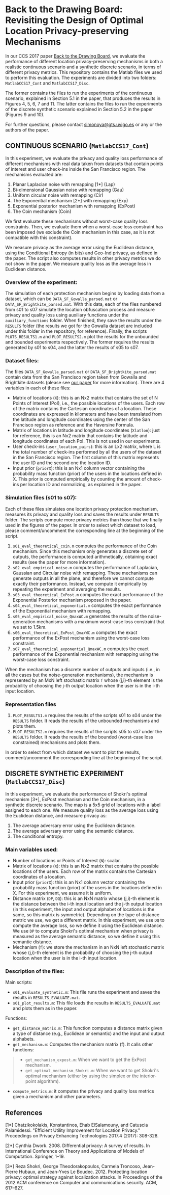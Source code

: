 # Back to the Drawing Board: Revisiting the Design of Optimal Location Privacy-preserving Mechanisms

In our CCS 2017 paper [Back to the Drawing Board](https://arxiv.org/pdf/1705.08779.pdf), we evaluate the performance of different location privacy-preserving mechanisms in both a realistic continuous scenario and a synthetic discrete scenario, in terms of different privacy metrics. This repository contains the Matlab files we used to perform this evaluation. The experiments are divided into two folders: `MatlabCCS17_Cont` and `MatlabCCS17_Disc`.

The former contains the files to run the experiments of the continuous scenario, explained in Section 5.1 in the paper, that produces the results in Figures 4, 5, 6, 7 and 11. The latter contains the files to run the experiments of the discrete synthetic scenario explained in Section 5.2 in the paper (Figures 9 and 10).

For further questions, please contact simonoya@gts.uvigo.es or any or the authors of the paper.

## CONTINUOUS SCENARIO (`MatlabCCS17_Cont`)

In this experiment, we evaluate the privacy and quality loss performance of different mechanisms with real data taken from datasets that contain points of interest and user check-ins inside the San Francisco region. The mechanisms evaluated are:
1. Planar Laplacian noise with remapping [1*] (Lap)
2. Bi-dimensional Gaussian noise with remapping (Gau)
3. Uniform circular noise with remapping (Cir)
4. The Exponential mechanism [2*] with remapping (Exp)
5. Exponential posterior mechanism with remapping (ExPost)
6. The Coin mechanism (Coin)

We first evaluate these mechanisms without worst-case quality loss constraints. Then, we evaluate them when a worst-case loss constraint has been imposed (we exclude the Coin mechanism in this case, as it is not compatible with this constraint).

We measure privacy as the average error using the Euclidean distance, using the Conditional Entropy (in bits) and Geo-Ind privacy, as defined in the paper. The script also computes results in other privacy metrics we do not show in the paper. We measure quality loss as the average loss in Euclidean distance.

### Overview of the experiment:
The simulation of each protection mechanism begins by loading data from a dataset, which can be `DATA_SF_Gowalla_parsed.mat` or `DATA_SF_Brightkite_parsed.mat`. With this data, each of the files numbered from s01 to s07 simulate the location obfuscation process and measure privacy and quality loss using auxiliary functions under the `auxiliary_functions` folder. When finished, they save the results under the `RESULTS` folder (the results we got for the Gowalla dataset are included under this folder in the repository, for reference). Finally, the scripts `PLOTS_RESULTS1.m` and `PLOT_RESULTS2.m` plot the results for the unbounded and bounded experiments respectively. The former requires the results generated by s01 to s04, and the latter the results of s05 to s07.

### Dataset files:
The files `DATA_SF_Gowalla_parsed.mat` or `DATA_SF_Brightkite_parsed.mat` contain data from the San Francisco region taken from Gowalla and Brightkite datasets (please see [our paper](https://arxiv.org/pdf/1705.08779.pdf) for more information). There are 4 variables in each of these files:
- Matrix of locations (`X`): this is an Nx2 matrix that contains the set of N Points of Interest (PoI), i.e., the possible locations of the users. Each row of the matrix contains the Cartesian coordinates of a location. These coordinates are expressed in kilometers and have been translated from the latitude and longitude coordinates using the center of the San Francisco region as reference and the Haversine Formula.
- Matrix of locations in latitude and longitude coordinates (`Xlatlon`): just for reference, this is an Nx2 matrix that contains the latitude and longitude coordinates of each PoI. This is not used in our experiments.
- User check-ins (`user_location_pairs`): this is an Lx2 matrix, where L is the total number of check-ins performed by all the users of the dataset in the San Francisco region. The first column of this matrix represents the user ID and the second one the location ID.
- Input prior (`priorX`): this is an Nx1 column vector containing the probability mass function (prior) of the users in the locations defined in X. This prior is computed empirically by counting the amount of check-ins per location ID and normalizing, as explained in the paper.

### Simulation files (s01 to s07):
Each of these files simulates one location privacy protection mechanism, measures its privacy and quality loss and saves the results under `RESULTS` folder. The scripts compute more privacy metrics than those that we finally used in the figures of the paper. In order to select which dataset to load, please comment/uncomment the corresponding line at the beginning of the script.
1. `s01_eval_theoretical_coin.m` computes the performance of the Coin mechanism. Since this mechanism only generates a discrete set of outputs, the performance is computed arithmetically, obtaining exact results (see the paper for more information).
2. `s02_eval_empirical_noise.m` computes the performance of Laplacian, Gaussian and Circular noise with remapping. These mechanisms can generate outputs in all the plane, and therefore we cannot compute exactly their performance. Instead, we compute it empirically by repeating the experiment and averaging the results.
3. `s03_eval_theoretical_ExPost.m` computes the exact performance of the Exponential Posterior mechanism proposed in the paper.
4. `s04_eval_theoretical_exponential.m` computes the exact performance of the Exponential mechanism with remapping.
5. `s05_eval_empirical_noise_QmaxWC.m` generates the results of the noise-generation mechanisms with a maximum worst-case loss constraint that we set to 1.5km.
6. `s06_eval_theoretical_ExPost_QmaxWC.m` computes the exact performance of the ExPost mechanism using the worst-case loss constraint.
7. `s07_eval_theoretical_exponential_QmaxWC.m` computes the exact performance of the Exponential mechanism with remapping using the worst-case loss constraint.

When the mechanism has a discrete number of outputs and inputs (i.e., in all the cases but the noise-generation mechanisms), the mechanism is represented by an MxN left stochastic matrix `f` whose (j,i)-th element is the probability of choosing the j-th output location when the user is in the i-th input location.

### Representation files
1. `PLOT_RESULTS1.m` requires the results of the scripts s01 to s04 under the `RESULTS` folder. It reads the results of the unbounded mechanisms and plots them.
2. `PLOT_RESULTS2.m` requires the results of the scripts s05 to s07 under the `RESULTS` folder. It reads the results of the bounded (worst-case loss constrained) mechanisms and plots them.

In order to select from which dataset we want to plot the results, comment/uncomment the corresponding line at the beginning of the script.


## DISCRETE SYNTHETIC EXPERIMENT (`MatlabCCS17_Disc`)

In this experiment, we evaluate the performance of Shokri's optimal mechanism [3*], ExPost mechanism and the Coin mechanism, in a synthetic discrete scenario. The map is a 5x5 grid of locations with a label assigned to each one. We measure quality loss as the average loss using the Euclidean distance, and measure privacy as:
1. The average adversary error using the Euclidean distance.
2. The average adversary error using the semantic distance.
3. The conditional entropy.

### Main variables used:
- Number of locations or Points of Interest (`N`): scalar.
- Matrix of locations (`X`): this is an Nx2 matrix that contains the possible locations of the users. Each row of the matrix contains the Cartesian coordinates of a location.
- Input prior (`priorX`): this is an Nx1 column vector containing the probability mass function (prior) of the users in the locations defined in X. For this experiment, we assume it is uniform.
- Distance matrix (`DP`, `DQ`): this is an NxN matrix whose (j,i)-th element is the distance between the i-th input location and the j-th output location (in this experiment, the input and output alphabet of locations is the same, so this matrix is symmetric). Depending on the type of distance metric we use, we get a different matrix. In this experiment, we use `DQ` to compute the average loss, so we define it using the Euclidean distance. We use `DP` to compute Shokri's optimal mechanism when privacy is measured as the average semantic distance, so we define it using this semantic distance.
- Mechanism (`f`): we store the mechanism in an NxN left stochastic matrix whose (j,i)-th element is the probability of choosing the j-th output location when the user is in the i-th input location.

### Description of the files:
Main scripts:
- `s01_evaluate_synthetic.m`: This file runs the experiment and saves the results in `RESULTS_EVALUATE.mat`.
- `s01_plot_results.m`: This file loads the results in `RESULTS_EVALUATE.mat` and plots them as in the paper.

Functions:
- `get_distance_matrix.m`: This function computes a distance matrix given a type of distance (e.g., Euclidean or semantic) and the input and output alphabets.
- `get_mechanism.m`: Computes the mechanism matrix (f). It calls other functions:
> - `get_mechanism_expost.m`: When we want to get the ExPost mechanism.
> - `get_optimal_mechanism_Shokri.m`: When we want to get Shokri's optimal mechanism (either by using the simplex or the interior-point algorithm).
- `compute_metrics.m`: it computes the privacy and quality loss metrics given a mechanism and other parameters.


## References
[1*] Chatzikokolakis, Konstantinos, Ehab ElSalamouny, and Catuscia Palamidessi. "Efficient Utility Improvement for Location Privacy." Proceedings on Privacy Enhancing Technologies 2017.4 (2017): 308-328.

[2*] Cynthia Dwork. 2008. Differential privacy: A survey of results. In International Conference on Theory and Applications of Models of Computation. Springer, 1–19.

[3*] Reza Shokri, George Theodorakopoulos, Carmela Troncoso, Jean-Pierre Hubaux, and Jean-Yves Le Boudec. 2012. Protecting location privacy: optimal strategy against localization attacks. In Proceedings of the 2012 ACM conference on Computer and communications security. ACM, 617–627.
